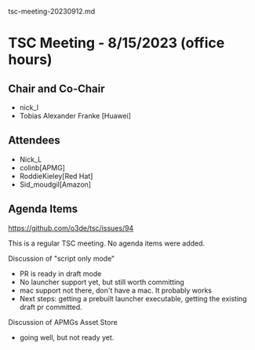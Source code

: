 tsc-meeting-20230912.md

# TSC Meeting - 8/15/2023 (office hours)

## Chair and Co-Chair
* nick_l
* Tobias Alexander Franke [Huawei]

## Attendees
* Nick_L 
* colinb[APMG]
* RoddieKieley[Red Hat]
* Sid_moudgil[Amazon]

## Agenda Items
https://github.com/o3de/tsc/issues/94

This is a regular TSC meeting.  No agenda items were added.

Discussion of "script only mode"
 - PR is ready in draft mode
 - No launcher support yet, but still worth committing
 - mac support not there, don't have a mac.  It probably works
 - Next steps:  getting a prebuilt launcher executable, getting the existing draft pr committed.

Discussion of APMGs Asset Store
 - going well, but not ready yet.
